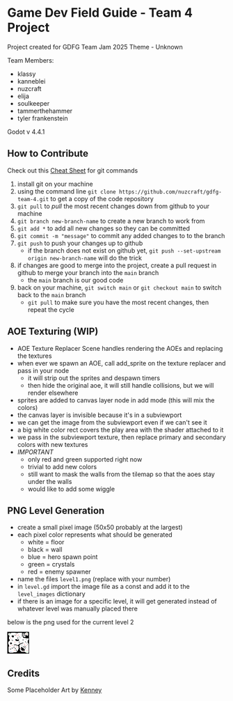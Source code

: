 # Game Dev Field Guide - Team 4 Project

Project created for GDFG Team Jam 2025
Theme - Unknown

Team Members:

- klassy
- kanneblei
- nuzcraft
- elija
- soulkeeper
- tammerthehammer
- tyler frankenstein

Godot v 4.4.1

## How to Contribute

Check out this [Cheat Sheet](https://education.github.com/git-cheat-sheet-education.pdf) for git commands

1. install git on your machine
2. using the command line `git clone https://github.com/nuzcraft/gdfg-team-4.git` to get a copy of the code repository
3. `git pull` to _pull_ the most recent changes down from github to your machine
4. `git branch new-branch-name` to create a new branch to work from
5. `git add *` to add all new changes so they can be committed
6. `git commit -m "message"` to commit any added changes to to the branch
7. `git push` to push your changes up to github
   - if the branch does not exist on github yet, `git push --set-upstream origin new-branch-name` will do the trick
8. if changes are good to merge into the project, create a pull request in github to merge your branch into the `main` branch
   - the `main` branch is our good code
9. back on your machine, `git switch main` or `git checkout main` to switch back to the `main` branch
   - `git pull` to make sure you have the most recent changes, then repeat the cycle

## AOE Texturing (WIP)

- AOE Texture Replacer Scene handles rendering the AOEs and replacing the textures
- when ever we spawn an AOE, call add_sprite on the texture replacer and pass in your node
  - it will strip out the sprites and despawn timers
  - then hide the original aoe, it will still handle collisions, but we will render elsewhere
- sprites are added to canvas layer node in add mode (this will mix the colors)
- the canvas layer is invisible because it's in a subviewport
- we can get the image from the subviewport even if we can't see it
- a big white color rect covers the play area with the shader attached to it
- we pass in the subviewport texture, then replace primary and secondary colors with new textures
- _IMPORTANT_
  - only red and green supported right now
  - trivial to add new colors
  - still want to mask the walls from the tilemap so that the aoes stay under the walls
  - would like to add some wiggle

## PNG Level Generation

- create a small pixel image (50x50 probably at the largest)
- each pixel color represents what should be generated
  - white = floor
  - black = wall
  - blue = hero spawn point
  - green = crystals
  - red = enemy spawner
- name the files `level1.png` (replace with your number)
- in `level.gd` import the image file as a const and add it to the `level_images` dictionary
- if there is an image for a specific level, it will get generated instead of whatever level was manually placed there

below is the png used for the current level 2

![level 2 png](assets/levels/level2.png)

## Credits

Some Placeholder Art by [Kenney](https://kenney.nl)

